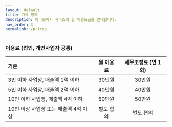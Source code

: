```yaml
---
layout: default
title: 가격 정책
description: 하나로비서 서비스의 월 이용요금을 안내합니다.
nav_order: 3
permalink: /prices
---
```



### 이용료 (법인, 개인사업자 공통)

| 기준 | 월 이용료 | 세무조정료 (연 1회) |
|:--------|:--------:|:--------:|
| 3인 이하 사업장, 매출액 1억 이하 | 30만원 | 30만원 |
| 5인 이하 사업장, 매출액 2억 이하 | 40만원 | 40만원 |
| 10인 이하 사업장, 매출액 4억 이하 | 50만원 | 50만원 |
| 10인 이상 사업장 또는 매출액 4억 이상 | 별도 협의 | 별도 협의 |
